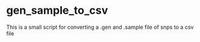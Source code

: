 # gen_sample_to_csv
This is a small script for converting a .gen and .sample file of snps to a csv file
